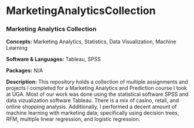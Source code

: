 # MarketingAnalyticsCollection
### Marketing Analytics Collection

**Concepts:** Marketing Analytics, Statistics, Data Visualization, Machine Learning

**Software & Languages:** Tableau, SPSS

**Packages:** N/A

**Description:** This repository holds a collection of multiple assignments and projects I completed for a Marketing Analytics and Prediction course I took at UGA. Most of our work was done using the statistical software SPSS and data vizualization software Tableau. There is a mix of casino, retail, and online shopping analysis. Additionally, I performed a decent amount of machine learning with marketing data; specifically using decision trees, RFM, multiple linear regression, and logistic regression.
